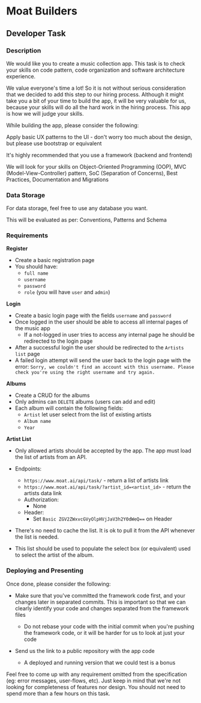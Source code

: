 # Moat Builders

## Developer Task

### Description

We would like you to create a music collection app. This task is to check your skills on code pattern, code organization and software architecture experience.

We value everyone's time a lot! So it is not without serious consideration that we decided to add this step to our hiring process. Although it might take you a bit of your time to build the app, it will be very valuable for us, because your skills will do all the hard work in the hiring process. This app is how we will judge your skills.

While building the app, please consider the following:

Apply basic UX patterns to the UI - don't worry too much about the design, but please use bootstrap or equivalent

It's highly recommended that you use a framework (backend and frontend)

We will look for your skills on Object-Oriented Programming (OOP), MVC (Model-View-Controller) pattern, SoC (Separation of Concerns), Best Practices, Documentation and Migrations

### Data Storage

For data storage, feel free to use any database you want.

This will be evaluated as per: Conventions, Patterns and Schema

### Requirements

**Register**

- Create a basic registration page
- You should have:
  - `full name`
  - `username`
  - `password`
  - `role` (you will have `user` and `admin`)

**Login**

- Create a basic login page with the fields `username` and `password`
- Once logged in the user should be able to access all internal pages of the music app
  - If a not-logged in user tries to access any internal page he should be redirected to the login page
- After a successful login the user should be redirected to the `Artists list` page
- A failed login attempt will send the user back to the login page with the error: `Sorry, we couldn't find an account with this username. Please check you're using the right username and try again.`

**Albums**

- Create a CRUD for the albums
- Only admins can `DELETE` albums (users can add and edit)
- Each album will contain the following fields:
  - `Artist` let user select from the list of existing artists
  - `Album name`
  - `Year`

**Artist List**

- Only allowed artists should be accepted by the app. The app must load the list of artists from an API.

- Endpoints:

  - `https://www.moat.ai/api/task/` - return a list of artists link
  - `https://www.moat.ai/api/task/?artist_id=<artist_id>` - return the artists data link
  - Authorization:
    - None
  - Header:
    - Set `Basic ZGV2ZWxvcGVyOlpHVjJaV3h2Y0dWeQ==` on Header

- There's no need to cache the list. It is ok to pull it from the API whenever the list is needed.
- This list should be used to populate the select box (or equivalent) used to select the artist of the album.

### Deploying and Presenting

Once done, please consider the following:

- Make sure that you've committed the framework code first, and your changes later in separated commits. This is important so that we can clearly identify your code and changes separated from the framework files

  - Do not rebase your code with the initial commit when you're pushing the framework code, or it will be harder for us to look at just your code

- Send us the link to a public repository with the app code

  - A deployed and running version that we could test is a bonus

Feel free to come up with any requirement omitted from the specification (eg: error messages, user-flows, etc). Just keep in mind that we're not looking for completeness of features nor design. You should not need to spend more than a few hours on this task.
